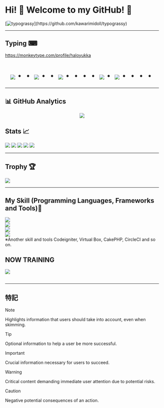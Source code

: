 # Hi! 🎲 Welcome to my GitHub! 🍡

[![typograssy](https://typograssy.deno.dev/api?text=Hello%20world!)](https://github.com/kawarimidoll/typograssy)

---

## Typing ⌨

<https://monkeytype.com/profile/haloyukka>

<div align="center">
    <h1>
        <img src="https://user-images.githubusercontent.com/44926913/175852850-3fb6c715-1856-41ff-8c1f-94ce3b03b458.gif">・・
        <img src="https://user-images.githubusercontent.com/44926913/175853109-f8850656-6704-4a8a-bee6-9aca154d929b.gif">・・
        <img src="https://user-images.githubusercontent.com/44926913/175853154-5449d974-975e-44a6-ab84-a86031265e40.gif">・・・・
        <img src="https://user-images.githubusercontent.com/44926913/175853109-f8850656-6704-4a8a-bee6-9aca154d929b.gif">・
        <img src="https://user-images.githubusercontent.com/44926913/175853154-5449d974-975e-44a6-ab84-a86031265e40.gif">・・・・
    </h1>
</div>

---

<!--
**haloyukka/haloyukka** is a ✨ _special_ ✨ repository because its `README.md` (this file) appears on your GitHub profile.

Here are some ideas to get you started:

- 🔭 I’m currently working on ...
- 🌱 I’m currently learning ...
- 👯 I’m looking to collaborate on ...
- 🤔 I’m looking for help with ...
- 💬 Ask me about ...
- 📫 How to reach me: ...
- 😄 Pronouns: ...
- ⚡ Fun fact: ...
-->

## 📊 **GitHub Analytics**

<div align="center">
  <img src="https://github-readme-activity-graph.vercel.app/graph?username=haloyukka&custom_title=User's%20GitHub%20Activity%20Graph&bg_color=0d1117&color=58a6ff&line=58a6ff&point=58a6ff&area=true&hide_border=true" />
</div>

## Stats :chart_with_upwards_trend:

![](http://github-profile-summary-cards.vercel.app/api/cards/profile-details?username=haloyukka&theme=tokyonight)
![](http://github-profile-summary-cards.vercel.app/api/cards/repos-per-language?username=haloyukka&theme=tokyonight)
![](http://github-profile-summary-cards.vercel.app/api/cards/most-commit-language?username=haloyukka&theme=tokyonight)
![](http://github-profile-summary-cards.vercel.app/api/cards/stats?username=haloyukka&theme=tokyonight)
![](http://github-profile-summary-cards.vercel.app/api/cards/productive-time?username=haloyukka&theme=tokyonight&utcOffset=9)

---

## Trophy :trophy:

![](https://github-profile-trophy.vercel.app/?username=haloyukka&theme=nord)

---

## My Skill (Programming Languages, Frameworks and Tools)👾

<img src="https://skillicons.dev/icons?i=rust,python,html,css,js,typescript,react,vue,next,php,jquery,vite" /> <br />
<img src="https://skillicons.dev/icons?i=aws,gcp" /> <br />
<img src="https://skillicons.dev/icons?i=mysql,sqlite,firebase" /> <br />
<img src="https://skillicons.dev/icons?i=github,vscode,docker,discord,gitlab" /> <br />
  ※Another skill and tools
  Codeigniter, Virtual Box, CakePHP, CircleCI and so on.
  
## NOW TRAINING

<img src="https://skillicons.dev/icons?i=rust,docker,vscode,github,react,typescript" /> <br /><br />

---

## 特記

> [!NOTE]  
> Highlights information that users should take into account, even when skimming.

> [!TIP]
> Optional information to help a user be more successful.

> [!IMPORTANT]  
> Crucial information necessary for users to succeed.

> [!WARNING]  
> Critical content demanding immediate user attention due to potential risks.

> [!CAUTION]
> Negative potential consequences of an action.
